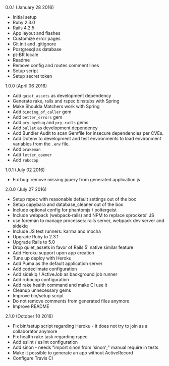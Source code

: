 0.0.1 (January 28 2016)

* Initial setup
* Ruby 2.3.0
* Rails 4.2.5
* App layout and flashes
* Customize error pages
* Git init and .gitignore
* Postgresql as database
* pt-BR locale
* Readme
* Remove config and routes comment lines
* Setup script
* Setup secret token

1.0.0 (April 06 2016)

* Add `quiet_assets` as development dependency
* Generate rake, rails and rspec binstubs with Spring
* Make Shoulda Matchers work with Spring
* Add `binding_of_caller` gem
* Add `better_errors` gem
* Add `pry-byebug` and `pry-rails` gems
* Add `bullet` as development dependency
* Add Bundler Audit to scan Gemfile for insecure dependencies per CVEs.
* Add Dotenv to development and test environments to load environment variables from the `.env` file.
* Add `brakeman`
* Add `letter_opener`
* Add `rubocop`

1.0.1 (July 02 2016)

* Fix bug: remove missing jquery from generated application.js

2.0.0 (July 27 2016)

* Setup rspec with reasonable default settings out of the box
* Setup capybara and database\_cleaner out of the box
* Include optional config for phantomjs / poltergeist
* Include webpack (webpack-rails) and NPM to replace sprockets' JS
* use foreman to manage processes: rails server, webpack dev server and sidekiq 
* Include JS test runners: karma and mocha
* Upgrade Ruby to 2.3.1
* Upgrade Rails to 5.0
* Drop quiet\_assets in favor of Rails 5' native similar feature
* Add Heroku support upon app creation
* Tune up deploy with Heroku
* Add Puma as the default application server
* Add codeclimate configuration
* Add sidekiq / ActiveJob as background job runner
* Add rubocop configuration
* Add rake health command and make CI use it
* Cleanup unnecessary gems
* Improve bin/setup script
* Do not remove comments from generated files anymore
* Improve README

2.1.0 (October 10 2016)

* Fix bin/setup script regarding Heroku - it does not try to join as a collaborator anymore
* Fix health rake task regarding rspec
* Add eslint / eslint configuration
* Add sinon - needs "import sinon from 'sinon';" manual require in tests
* Make it possible to generate an app without ActiveRecord
* Configure Travis CI
